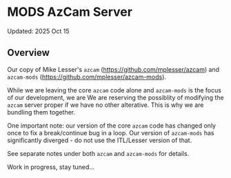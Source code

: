 # MODS AzCam Server

Updated: 2025 Oct 15

## Overview

Our copy of Mike Lesser's `azcam` (https://github.com/mplesser/azcam) and `azcam-mods` (https://github.com/mplesser/azcam-mods).

While we are leaving the core `azcam` code alone and `azcam-mods` is the focus of our development, we are   We are reserving the possiblity 
of modifying the `azcam` server proper if we have no other alterative.  This is why we are bundling them together.

One important note: our version of the core `azcam` code has changed only once to fix a break/continue bug in a loop.  Our version
of `azcam-mods` has significantly diverged - do not use the ITL/Lesser version of that.

See separate notes under both `azcam` and `azcam-mods` for details.

Work in progress, stay tuned...
